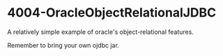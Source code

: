 # 4004-OracleObjectRelationalJDBC
A relatively simple example of oracle's object-relational features.

Remember to bring your own ojdbc jar. 
